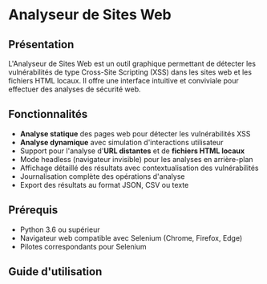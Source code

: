 # Analyseur de Sites Web

## Présentation

L'Analyseur de Sites Web est un outil graphique permettant de détecter les vulnérabilités de type Cross-Site Scripting (XSS) dans les sites web et les fichiers HTML locaux. Il offre une interface intuitive et conviviale pour effectuer des analyses de sécurité web.


## Fonctionnalités

- **Analyse statique** des pages web pour détecter les vulnérabilités XSS
- **Analyse dynamique** avec simulation d'interactions utilisateur
- Support pour l'analyse d'**URL distantes** et de **fichiers HTML locaux**
- Mode headless (navigateur invisible) pour les analyses en arrière-plan
- Affichage détaillé des résultats avec contextualisation des vulnérabilités
- Journalisation complète des opérations d'analyse
- Export des résultats au format JSON, CSV ou texte

## Prérequis

- Python 3.6 ou supérieur
- Navigateur web compatible avec Selenium (Chrome, Firefox, Edge)
- Pilotes correspondants pour Selenium

## Guide d'utilisation 




